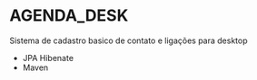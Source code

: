 # AGENDA_DESK
Sistema de cadastro basico de contato e ligações para desktop

- JPA Hibenate
- Maven
